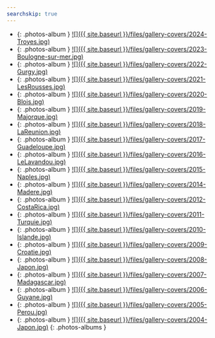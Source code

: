 ```yaml
---
searchskip: true
---
```

- {: .photos-album } [![]({{ site.baseurl }}/files/gallery-covers/2024-Troyes.jpg)](https://photos.app.goo.gl/X3ZojmXHzwJ6q8ui8 "2024 - Troyes")
- {: .photos-album } [![]({{ site.baseurl }}/files/gallery-covers/2023-Boulogne-sur-mer.jpg)](https://photos.app.goo.gl/tV86xBpZGha65RzTA "2023 - Boulogne-sur-mer")
- {: .photos-album } [![]({{ site.baseurl }}/files/gallery-covers/2022-Gurgy.jpg)](https://photos.app.goo.gl/Wb2UiWJPxbprpiDAA "2022 - Gurgy")
- {: .photos-album } [![]({{ site.baseurl }}/files/gallery-covers/2021-LesRousses.jpg)](https://photos.app.goo.gl/k2YLoQoJLF4LE5Qy7 "2021 - Les Rousses")
- {: .photos-album } [![]({{ site.baseurl }}/files/gallery-covers/2020-Blois.jpg)](https://photos.app.goo.gl/sRp1iCsqZkFMaAP67 "2020 - Blois")
- {: .photos-album } [![]({{ site.baseurl }}/files/gallery-covers/2019-Majorque.jpg)](https://photos.app.goo.gl/h2YtddPCjkaDRBnt9 "2019 - Majorque")
- {: .photos-album } [![]({{ site.baseurl }}/files/gallery-covers/2018-LaReunion.jpg)](https://photos.app.goo.gl/7ceXE7DEm94taDh27 "2018 - La Réunion")
- {: .photos-album } [![]({{ site.baseurl }}/files/gallery-covers/2017-Guadeloupe.jpg)](https://goo.gl/photos/nCJDWSDzc9XCgtK88 "2017 - Guadeloupe")
- {: .photos-album } [![]({{ site.baseurl }}/files/gallery-covers/2016-LeLavandou.jpg)](https://goo.gl/photos/85Cwtid4PNSioGh4A "2016 - Le Lavandou")
- {: .photos-album } [![]({{ site.baseurl }}/files/gallery-covers/2015-Naples.jpg)](https://goo.gl/photos/PH5v29vU7v7y5kny8 "2015 - Naples")
- {: .photos-album } [![]({{ site.baseurl }}/files/gallery-covers/2014-Madere.jpg)](https://goo.gl/photos/2oyDa2JUNcDTFbnR8 "2014 - Madère")
- {: .photos-album } [![]({{ site.baseurl }}/files/gallery-covers/2012-CostaRica.jpg)](https://goo.gl/photos/94w7Emf2fBZKNNC38 "2012 - Costa Rica")
- {: .photos-album } [![]({{ site.baseurl }}/files/gallery-covers/2011-Turquie.jpg)](https://goo.gl/photos/2XZx4EaUF89knkgV6 "2011 - Turquie")
- {: .photos-album } [![]({{ site.baseurl }}/files/gallery-covers/2010-Islande.jpg)](https://goo.gl/photos/Vmc9dNqaTr4E6vkg6 "2010 - Islande")
- {: .photos-album } [![]({{ site.baseurl }}/files/gallery-covers/2009-Croatie.jpg)](https://goo.gl/photos/XWZQVm9Bu5Eui6648 "2009 - Croatie")
- {: .photos-album } [![]({{ site.baseurl }}/files/gallery-covers/2008-Japon.jpg)](https://goo.gl/photos/TJMC9EbZ9dDgvgxZ7 "2008 - Japon")
- {: .photos-album } [![]({{ site.baseurl }}/files/gallery-covers/2007-Madagascar.jpg)](https://goo.gl/photos/cXk6eS1PmFe4T7Ux5 "2007 - Madagascar")
- {: .photos-album } [![]({{ site.baseurl }}/files/gallery-covers/2006-Guyane.jpg)](https://goo.gl/photos/2hoMGXKrTtkrd4qKA "2006 - Guyane")
- {: .photos-album } [![]({{ site.baseurl }}/files/gallery-covers/2005-Perou.jpg)](https://goo.gl/photos/QmkZGcK5RHmMwLon7 "2005 - Pérou")
- {: .photos-album } [![]({{ site.baseurl }}/files/gallery-covers/2004-Japon.jpg)](https://goo.gl/photos/ufYXnACzSf2Wjigy5 "2004 - Japon")
{: .photos-albums }
